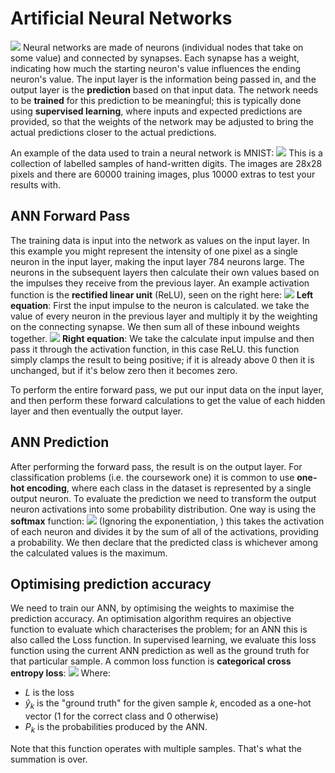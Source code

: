 # Artificial Neural Networks
![](Pasted%20image%2020240505192053.png)
Neural networks are made of neurons (individual nodes that take on some value) and connected by synapses. Each synapse has a weight, indicating how much the starting neuron's value influences the ending neuron's value.
The input layer is the information being passed in, and the output layer is the **prediction** based on that input data. The network needs to be **trained** for this prediction to be meaningful; this is typically done using **supervised learning**, where inputs and expected predictions are provided, so that the weights of the network may be adjusted to bring the actual predictions closer to the actual predictions.

An example of the data used to train a neural network is MNIST:
![](Pasted%20image%2020240505192407.png)
This is a collection of labelled samples of hand-written digits. The images are 28x28 pixels and there are 60000 training images, plus 10000 extras to test your results with.

## ANN Forward Pass
The training data is input into the network as values on the input layer. In this example you might represent the intensity of one pixel as a single neuron in the input layer, making the input layer 784 neurons large.
The neurons in the subsequent layers then calculate their own values based on the impulses they receive from the previous layer. An example activation function is the **rectified linear unit** (ReLU), seen on the right here:
![](Pasted%20image%2020240505200520.png)
**Left equation**: First the input impulse to the neuron is calculated. we take the value of every neuron in the previous layer and multiply it by the weighting on the connecting synapse. We then sum all of these inbound weights together.
![](Pasted%20image%2020240505201130.png)
**Right equation**: We take the calculate input impulse and then pass it through the activation function, in this case ReLU. this function simply clamps the result to being positive; if it is already above 0 then it is unchanged, but if it's below zero then it becomes zero.

To perform the entire forward pass, we put our input data on the input layer, and then perform these forward calculations to get the value of each hidden layer and then eventually the output layer.

## ANN Prediction
After performing the forward pass, the result is on the output layer. For classification problems (i.e. the coursework one) it is common to use **one-hot encoding**, where each class in the dataset is represented by a single output neuron.
To evaluate the prediction we need to transform the output neuron activations into some probability distribution. One way is using the **softmax** function:
![](Pasted%20image%2020240505201814.png)
(Ignoring the exponentiation, ) this takes the activation of each neuron and divides it by the sum of all of the activations, providing a probability. We then declare that the predicted class is whichever among the calculated values is the maximum.

## Optimising prediction accuracy
We need to train our ANN, by optimising the weights to maximise the prediction accuracy.
An optimisation algorithm requires an objective function to evaluate which characterises the problem; for an ANN this is also called the Loss function. In supervised learning, we evaluate this loss function using the current ANN prediction as well as the ground truth for that particular sample.
A common loss function is **categorical cross entropy loss**:
![](Pasted%20image%2020240505202231.png)
Where:
- $L$ is the loss
- $\hat{y}_k$ is the "ground truth" for the given sample $k$, encoded as a one-hot vector (1 for the correct class and 0 otherwise)
- $P_k$ is the probabilities produced by the ANN.

Note that this function operates with multiple samples. That's what the summation is over.
